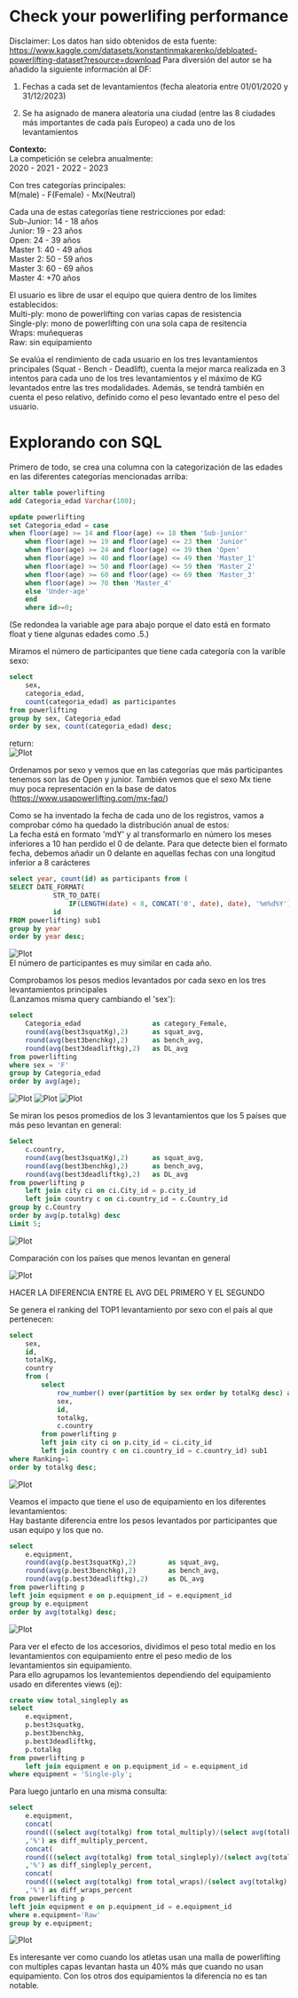 # Check your powerlifing performance
Disclaimer: 
Los datos han sido obtenidos de esta fuente: 
https://www.kaggle.com/datasets/konstantinmakarenko/debloated-powerlifting-dataset?resource=download
Para diversión del autor se ha añadido la siguiente información al DF:

1. Fechas a cada set de levantamientos (fecha aleatoria entre 01/01/2020 y 31/12/2023) 

2. Se ha asignado de manera aleatoria una ciudad (entre las 8 ciudades más importantes de cada país Europeo) a cada uno de los levantamientos
 

**Contexto:**\
La competición se celebra anualmente:\
2020 - 2021 - 2022 - 2023

Con tres categorías principales:\
M(male) - F(Female) - Mx(Neutral)

Cada una de estas categorías tiene restricciones por edad: \
Sub-Junior: 14 - 18 años\
Junior: 19 - 23 años\
Open: 24 - 39 años\
Master 1: 40 - 49 años\
Master 2: 50 - 59 años\
Master 3: 60 - 69 años\
Master 4: +70 años

El usuario es libre de usar el equipo que quiera dentro de los limites establecidos: \
Multi-ply: mono de powerlifting con varias capas de resistencia\
Single-ply: mono de powerlifting con una sola capa de resitencia\
Wraps: muñequeras\
Raw: sin equipamiento

Se evalúa el rendimiento de cada usuario en los tres levantamientos principales (Squat - Bench - Deadlift), cuenta la mejor marca realizada en 3 intentos para cada uno de los tres levantamientos y el máximo de KG levantados entre las tres modalidades. Además, se tendrá también en cuenta el peso relativo, definido como el peso levantado entre el peso del usuario. 

# Explorando con SQL

Primero de todo, se crea una columna con la categorización de las edades en las diferentes categorías mencionadas arriba: 
```sql
alter table powerlifting
add Categoria_edad Varchar(100);

update powerlifting 
set Categoria_edad = case 
when floor(age) >= 14 and floor(age) <= 18 then 'Sub-junior'
    when floor(age) >= 19 and floor(age) <= 23 then 'Junior'
    when floor(age) >= 24 and floor(age) <= 39 then 'Open'
    when floor(age) >= 40 and floor(age) <= 49 then 'Master_1'
    when floor(age) >= 50 and floor(age) <= 59 then 'Master_2'
    when floor(age) >= 60 and floor(age) <= 69 then 'Master_3'
    when floor(age) >= 70 then 'Master_4'
    else 'Under-age'
    end
    where id>=0;
```
(Se redondea la variable age para abajo porque el dato está en formato float y tiene algunas edades como .5.)


Miramos el número de participantes que tiene cada categoría con la varible sexo:
```sql
select 
	sex, 
	categoria_edad, 
	count(categoria_edad) as participantes 
from powerlifting
group by sex, Categoria_edad
order by sex, count(categoria_edad) desc;
```
return:\
![Plot](images/Users_per_sex_age.png)

Ordenamos por sexo y vemos que en las categorías que más participantes tenemos son las de Open y junior. También vemos que el sexo Mx tiene muy poca representación en la base de datos (https://www.usapowerlifting.com/mx-faq/)

Como se ha inventado la fecha de cada uno de los registros, vamos a comprobar cómo ha quedado la distribución anual de estos: \
La fecha está en formato 'mdY' y al transformarlo en número los meses inferiores a 10 han perdido el 0 de delante. Para que detecte bien el formato fecha, debemos añadir un 0 delante en aquellas fechas con una longitud inferior a 8 carácteres
```sql
select year, count(id) as participants from (
SELECT DATE_FORMAT(
           STR_TO_DATE(
               IF(LENGTH(date) < 8, CONCAT('0', date), date), '%m%d%Y'), '%Y') AS Year,
           id
FROM powerlifting) sub1
group by year
order by year desc;
```
![Plot](images/Year_data.png)\
El número de participantes es muy similar en cada año.


Comprobamos los pesos medios levantados por cada sexo en los tres levantamientos principales\
(Lanzamos misma query cambiando el 'sex'): 

```sql
select 
	Categoria_edad 					as category_Female, 
	round(avg(best3squatKg),2) 		as squat_avg, 
	round(avg(best3benchkg),2) 		as bench_avg, 
	round(avg(best3deadliftkg),2) 	as DL_avg 
from powerlifting
where sex = 'F'
group by Categoria_edad
order by avg(age);
```
![Plot](images/Female_AVG_lifts.png)
![Plot](images/Male_AVG_lifts.png)
![Plot](images/Mx_AVG_lifts.png)

Se miran los pesos promedios de los 3 levantamientos que los 5 países que más peso levantan en general:

```sql
Select 
	c.country, 
	round(avg(best3squatKg),2)	 	as squat_avg, 
	round(avg(best3benchkg),2) 		as bench_avg, 
	round(avg(best3deadliftkg),2) 	as DL_avg 
from powerlifting p 
	left join city ci on ci.City_id = p.city_id
	left join country c on ci.country_id = c.Country_id
group by c.Country
order by avg(p.totalkg) desc
Limit 5; 
```
![Plot](images/AVG_Weight_Country.png)

Comparación con los países que menos levantan en general

![Plot](images/AVG_Weight_Country_min.png)

HACER LA DIFERENCIA ENTRE EL AVG DEL PRIMERO Y EL SEGUNDO

Se genera el ranking del TOP1 levantamiento por sexo con el país al que pertenecen:

```sql
select 
    sex,
    id,
    totalKg,
    country
    from (
		select 
			row_number() over(partition by sex order by totalKg desc) as Ranking,
            sex,
            id, 
            totalkg, 
            c.country
		from powerlifting p 
        left join city ci on p.city_id = ci.city_id
        left join country c on ci.country_id = c.country_id) sub1
where Ranking=1
order by totalkg desc;
```

![Plot](images/Top_1_lifts.png)




Veamos el impacto que tiene el uso de equipamiento en los diferentes levantamientos:\
Hay bastante diferencia entre los pesos levantados por participantes que usan equipo y los que no.

```sql
select 
	e.equipment,
	round(avg(p.best3squatKg),2)	 	as squat_avg, 
	round(avg(p.best3benchkg),2) 		as bench_avg, 
	round(avg(p.best3deadliftkg),2) 	as DL_avg
from powerlifting p 
left join equipment e on p.equipment_id = e.equipment_id
group by e.equipment
order by avg(totalkg) desc;
```
![Plot](images/equipment_avg_lifts.png)

Para ver el efecto de los accesorios, dividimos el peso total medio en los levantamientos con equipamiento entre el peso medio de los levantamientos sin equipamiento. \
Para ello agrupamos los levantemientos dependiendo del equipamiento usado en diferentes views (ej):
```sql
create view total_singleply as 
select 
	e.equipment,
    p.best3squatkg,
    p.best3benchkg,
    p.best3deadliftkg,
    p.totalkg
from powerlifting p
	left join equipment e on p.equipment_id = e.equipment_id
where equipment = 'Single-ply';
```

Para luego juntarlo en una misma consulta:
```sql
select 
	e.equipment,
	concat(
    round(((select avg(totalkg) from total_multiply)/(select avg(totalkg) from total_raw)-1)*100,2)
    ,'%') as diff_multiply_percent,
    concat(
    round(((select avg(totalkg) from total_singleply)/(select avg(totalkg) from total_raw)-1)*100,2)
    ,'%') as diff_singleply_percent,
    concat(
    round(((select avg(totalkg) from total_wraps)/(select avg(totalkg) from total_raw)-1)*100,2)
    ,'%') as diff_wraps_percent
from powerlifting p 
left join equipment e on p.equipment_id = e.equipment_id
where e.equipment='Raw'
group by e.equipment;
```
![Plot](images/Equipment_diff_perc.png)

Es interesante ver como cuando los atletas usan una malla de powerlifting con multiples capas levantan hasta un 40% más que cuando no usan equipamiento. Con los otros dos equipamientos la diferencia no es tan notable.
